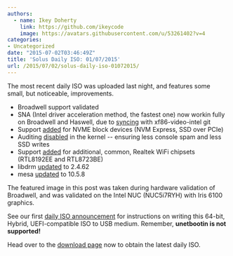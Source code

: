 ```yaml
---
authors:
  - name: Ikey Doherty
    link: https://github.com/ikeycode
    image: https://avatars.githubusercontent.com/u/53261402?v=4
categories:
- Uncategorized
date: "2015-07-02T03:46:49Z"
title: 'Solus Daily ISO: 01/07/2015'
url: /2015/07/02/solus-daily-iso-01072015/
---
```


The most recent daily ISO was uploaded last night, and features some small, but noticeable, improvements. 

- Broadwell support validated       
- SNA (Intel driver acceleration method, the fastest one) now workin fully on Broadwell and Haswell, due to [syncing](https://git.solus-project.com/packages/xorg-driver-video-intel/commit/?h=xorg-driver-video-intel-2.99.917-10) 
with xf86-video-intel git       
- Support [added](https://git.solus-project.com/packages/kernel/commit/?h=kernel-4.1.1-50) for NVME block devices (NVM Express, SSD over PCIe)       
- Auditing [disabled](https://git.solus-project.com/packages/kernel/commit/?h=kernel-4.1.1-51) in the kernel -- ensuring less console spam and less SSD writes       
- Support [added](https://git.solus-project.com/packages/kernel/commit/?h=kernel-4.1.1-51) for additional, common, Realtek WiFi chipsets (RTL8192EE and RTL8723BE)       
- libdrm [updated](https://git.solus-project.com/packages/libdrm/commit/?h=libdrm-2.4.62-6) to 2.4.62       
- mesa [updated](https://git.solus-project.com/packages/mesalib/commit/?h=mesalib-10.5.8-11) to 10.5.8       

The featured image in this post was taken during hardware validation of Broadwell, and was validated on the Intel NUC (NUC5i7RYH) with Iris 6100 graphics.    

See our first [daily ISO announcement](https://solus-project.com/2015/06/29/first-unstable-daily-iso/) for instructions on writing this 64-bit, Hybrid, UEFI-compatible ISO to USB medium. Remember, **unetbootin is not supported!**

Head over to the [download page](https://solus-project.com/download) now to obtain the latest daily ISO.        